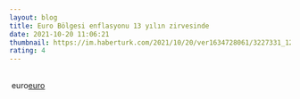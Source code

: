 ```yaml
--- 
layout: blog
title: Euro Bölgesi enflasyonu 13 yılın zirvesinde
date: 2021-10-20 11:06:21
thumbnail: https://im.haberturk.com/2021/10/20/ver1634728061/3227331_1200x627.jpg
rating: 4
---
```

</br>&nbsp;euro<a href="euro">euro</a>